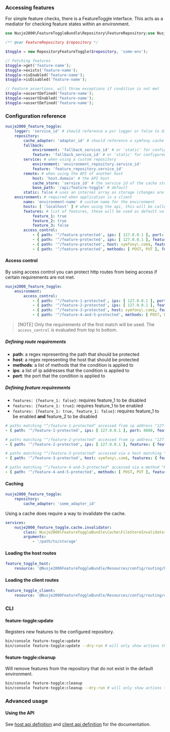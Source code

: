### Accessing features

For simple feature checks, there is a FeatureToggle interface. This acts as a mediator for checking feature states within an environment.

```php
use Nusje2000\FeatureToggleBundle\Repository\FeatureRepository;use Nusje2000\FeatureToggleBundle\RepositoryFeatureToggle;

/** @var FeatureRepository $repository */

$toggle = new RepositoryFeatureToggle($repository, 'some-env');

// Fetching features
$toggle->get('feature-name');
$toggle->exists('feature-name');
$toggle->isEnabled('feature-name');
$toggle->isDisabled('feature-name');

// Feature assertions, will throw exceptions if condition is not met
$toggle->assertDefined('feature-name');
$toggle->assertEnabled('feature-name');
$toggle->assertDefined('feature-name');
```

### Configuration reference

```yaml
nusje2000_feature_toggle:
    logger: 'service_id' # should reference a psr logger or false to disable the logging
    repository:
        cache_adapter: 'adapter_id' # should reference a symfony cache adapter
        fallback:
            environment: 'fallback_service_id' # or 'static' for configured defaults
            feature: 'fallback_service_id' # or 'static' for configured defaults
        service: # when using a custom repository
            environment: 'environment_repository.service_id'
            feature: 'feature_repository.service_id'
        remote: # when using the API of another host
            host: 'host.domain' # the API host
            cache_store: 'service_id' # the service id of the cache store
            base_path: '/api/feature-toggle' # default
        static: false # uses an internal array as storage (changes are therefore not persistent)
    environment: # required when application is a client
        name: 'environment-name' # custom name for the environment
        hosts: [ 'localhost' ] # when using the api, this will be called by the host to invalidate the cache
        features: # list of features, these will be used as default values
            feature_1: true
            feature_2: true
            feature_3: false
        access_control:
            - { path: '^/feature-protected', ips: [ 127.0.0.1 ], port: 8080, features: { some_feature: true } }
            - { path: '^/feature-protected', ips: [ 127.0.0.1 ], features: { some_feature: true } }
            - { path: '^/feature-protected', host: symfony\.com$, features: { some_feature: true } }
            - { path: '^/feature-protected', methods: [ POST, PUT ], features: { some_feature: true } }
```

#### Access control

By using access control you can protect http routes from being access if certain requirements are not met.

```yaml
nusje2000_feature_toggle:
    environment:
        access_control:
            - { path: '^/feature-1-protected', ips: [ 127.0.0.1 ], port: 8080, features: { feature_1: true } }
            - { path: '^/feature-2-protected', ips: [ 127.0.0.1 ], features: { feature_2: true } }
            - { path: '^/feature-3-protected', host: symfony\.com$, features: { feature_3: false } }
            - { path: '^/feature-4-and-5-protected', methods: [ POST, PUT ], features: { feature_4: false, feature_5: true } }
```

> [NOTE] Only the requirements of the first match will be used. The `access_control` is evaluated from top to bottom.

##### Defining route requirements

- **path**: a regex representing the path that should be protected
- **host**: a regex representing the host that should be protected
- **methods**: a list of methods that the condition is applied to
- **ips**: a list of ip addresses that the condition is applied to
- **port**: the port that the condition is applied to

##### Defining feature requirements

- `features: {feature_1: false}`: requires feature_1 to be disabled
- `features: {feature_1: true}`: requires feature_1 to be enabled
- `features: {feature_1: true, feature_1: false}`: requires feature_1 to be enabled **and** feature_2 to be disabled

```yaml
# paths matching "^/feature-1-protected" accessed from ip address "127.0.0.1" and port 8080 should only be accessible if feature_1 is enabled
- { path: '^/feature-1-protected', ips: [ 127.0.0.1 ], port: 8080, features: { feature_1: true } }

# paths matching "^/feature-2-protected" accessed from ip address "127.0.0.1" should only be accessible if feature_2 is enabled
- { path: '^/feature-2-protected', ips: [ 127.0.0.1 ], features: { feature_2: true } }

# paths matching "^/feature-3-protected" accessed via a host matching "symfony\.com$" should only be accessible if feature_3 is disabled
- { path: '^/feature-3-protected', host: symfony\.com$, features: { feature_3: false } }

# paths matching "^/feature-4-and-5-protected" accessed via a method "POST" or "PUT" should only be accessible if feature_4 is disabled and feature_5 is enabled
- { path: '^/feature-4-and-5-protected', methods: [ POST, PUT ], features: { feature_4: false, feature_5: true } }
```

#### Caching

```yaml
nusje2000_feature_toggle:
    repository:
        cache_adapter: 'some_adapter_id'
```

Using a cache does require a way to invalidate the cache.

```yaml
services:
    nusje2000_feature_toggle.cache.invalidator:
        class: Nusje2000\FeatureToggleBundle\Cache\FileStoreInvalidator
        arguments:
            - '/path/to/storage'
```

#### Loading the host routes

```yaml
feature_toggle_host:
    resource: '@Nusje2000FeatureToggleBundle/Resources/config/routing/host.xml'
```

#### Loading the client routes

```yaml
feature_toggle_client:
    resource: '@Nusje2000FeatureToggleBundle/Resources/config/routing/client.xml'
```

### CLI

#### feature-toggle:update

Registers new features to the configured repository.

```bash
bin/console feature-toggle:update
bin/console feature-toggle:update --dry-run # will only show actions that will be taken
```

#### feature-toggle:cleanup

Will remove features from the repository that do not exist in the default environment.

```bash
bin/console feature-toggle:cleanup
bin/console feature-toggle:cleanup --dry-run # will only show actions that will be taken
```

### Advanced usage

#### Using the API

See [host api definition](./host_api.md) and [client api definition](./client_api.md) for the documentation.
